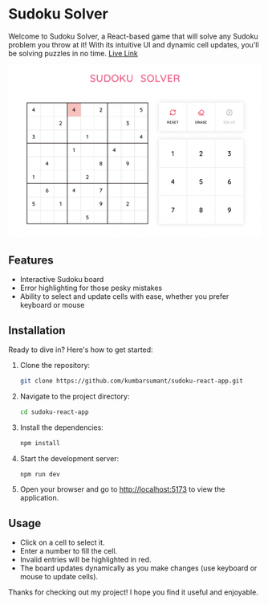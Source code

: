 # Sudoku Solver

Welcome to Sudoku Solver, a React-based game that will solve any Sudoku problem you throw at it! With its intuitive UI and dynamic cell updates, you'll be solving puzzles in no time. [Live Link](https://sudoku-henna-seven.vercel.app/)

![image](README_IMAGES/sudoku-react-app-screenshot.png)

## Features

- Interactive Sudoku board
- Error highlighting for those pesky mistakes
- Ability to select and update cells with ease, whether you prefer keyboard or mouse

## Installation

Ready to dive in? Here's how to get started:

1. Clone the repository:

   ```bash
   git clone https://github.com/kumbarsumant/sudoku-react-app.git
   ```

2. Navigate to the project directory:

   ```bash
   cd sudoku-react-app
   ```

3. Install the dependencies:

   ```bash
   npm install
   ```

4. Start the development server:

   ```bash
   npm run dev
   ```

5. Open your browser and go to [http://localhost:5173](http://localhost:5173) to view the application.

## Usage

- Click on a cell to select it.
- Enter a number to fill the cell.
- Invalid entries will be highlighted in red.
- The board updates dynamically as you make changes (use keyboard or mouse to update cells).

Thanks for checking out my project! I hope you find it useful and enjoyable.
